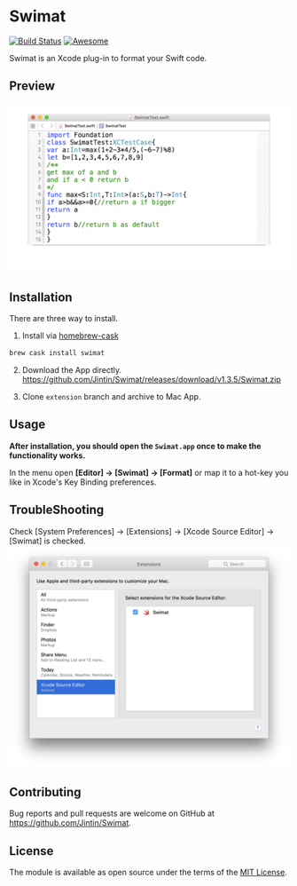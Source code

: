# Swimat

[![Build Status](https://travis-ci.org/Jintin/Swimat.svg?branch=master)](https://travis-ci.org/Jintin/Swimat) [![Awesome](https://cdn.rawgit.com/sindresorhus/awesome/d7305f38d29fed78fa85652e3a63e154dd8e8829/media/badge.svg)](https://github.com/matteocrippa/awesome-swift)

Swimat is an Xcode plug-in to format your Swift code.

## Preview

![](./README/preview.gif)

## Installation

There are three way to install.

1. Install via [homebrew-cask](https://caskroom.github.io/)

  ```bash
  brew cask install swimat
  ```

2. Download the App directly.<br>
  <https://github.com/Jintin/Swimat/releases/download/v1.3.5/Swimat.zip>

3. Clone `extension` branch and archive to Mac App.

## Usage

**After installation, you should open the `Swimat.app` once to make the functionality works.**

In the menu open **[Editor] -> [Swimat] -> [Format]** or map it to a hot-key you like in Xcode's Key Binding preferences.

## TroubleShooting

Check [System Preferences] -> [Extensions] -> [Xcode Source Editor] -> [Swimat] is checked. ![](./README/setting.png)

## Contributing

Bug reports and pull requests are welcome on GitHub at <https://github.com/Jintin/Swimat>.

## License

The module is available as open source under the terms of the [MIT License](http://opensource.org/licenses/MIT).
